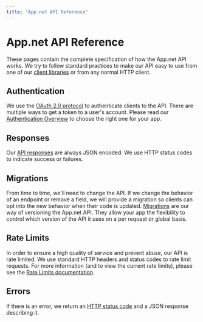 ```yaml
---
title: "App.net API Reference"
---
```

# App.net API Reference

These pages contain the complete specification of how the App.net API works. We try to follow standard practices to make our API easy to use from one of our [client libraries](/docs/libraries/) or from any normal HTTP client.

## Authentication

We use the [OAuth 2.0 protocol](http://tools.ietf.org/html/rfc6749) to authenticate clients to the API. There are multiple ways to get a token to a user's account. Please read our [Authentication Overview](/reference/authentication/) to choose the right one for your app.

## Responses

Our [API responses](/reference/make-request/responses/) are always JSON encoded. We use HTTP status codes to indicate success or failures.

## Migrations

From time to time, we'll need to change the API. If we change the behavior of an endpoint or remove a field, we will provide a migration so clients can opt into the new behavior when their code is updated. [Migrations](/reference/make-request/migrations) are our way of versioning the App.net API.  They allow your app the flexibility to control which version of the API it uses on a per request or global basis.

## Rate Limits

In order to ensure a high quality of service and prevent abuse, our API is rate limited. We use standard HTTP headers and status codes to rate limit requests. For more information (and to view the current rate limits), please see the [Rate Limits documentation](/reference/make-request/rate-limits/).

## Errors

If there is an error, we return an [HTTP status code](/reference/make-request/responses/#possible-http-status-codes) and a JSON response describing it.

